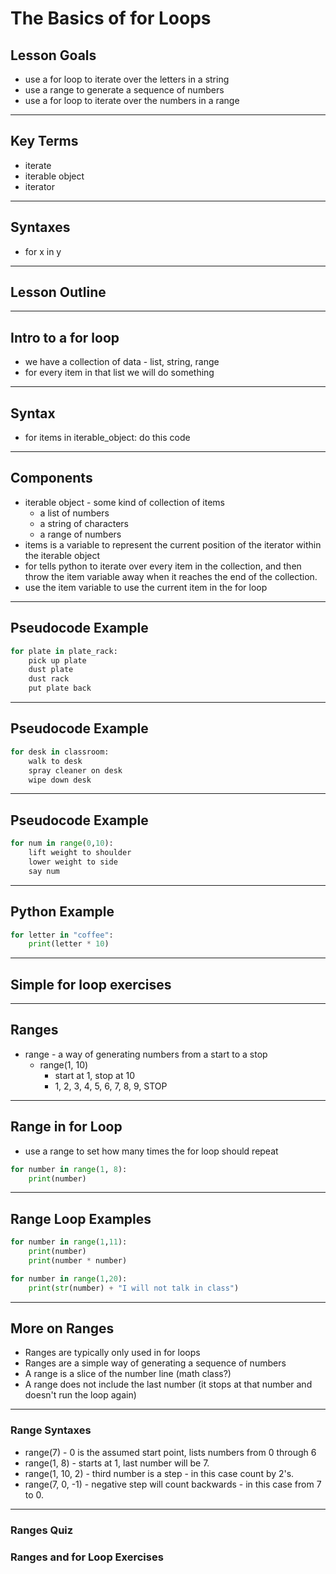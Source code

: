 # The Basics of for Loops
## Lesson Goals
- use a for loop to iterate over the letters in a string
- use a range to generate a sequence of numbers
- use a for loop to iterate over the numbers in a range


----

## Key Terms
- iterate
- iterable object
- iterator


----

## Syntaxes
- for x in y


----


## Lesson Outline


----

## Intro to a for loop
- we have a collection of data - list, string, range
- for every item in that list we will do something


----

## Syntax
- for items in iterable_object:
    do this code


----

## Components
- iterable object - some kind of collection of items
    - a list of numbers
    - a string of characters
    - a range of numbers
- items is a variable to represent the current position of the iterator within the iterable object
- for tells python to iterate over every item in the collection, and then throw the item variable away when it reaches the end of the collection.
- use the item variable to use the current item in the for loop


----

## Pseudocode Example
```python
for plate in plate_rack:
    pick up plate
    dust plate
    dust rack
    put plate back
```


----

## Pseudocode Example
```python
for desk in classroom:
    walk to desk
    spray cleaner on desk
    wipe down desk
```


----

## Pseudocode Example
```python
for num in range(0,10):
    lift weight to shoulder
    lower weight to side
    say num
```


----

## Python Example
```python
for letter in "coffee":
    print(letter * 10)
```


----

## Simple for loop exercises


----

## Ranges
- range - a way of generating numbers from a start to a stop
    - range(1, 10)
        - start at 1, stop at 10
        - 1, 2, 3, 4, 5, 6, 7, 8, 9, STOP


----

## Range in for Loop
- use a range to set how many times the for loop should repeat
```python
for number in range(1, 8):
    print(number)
```


----

## Range Loop Examples
```python
for number in range(1,11):
    print(number)
    print(number * number)

for number in range(1,20):
    print(str(number) + "I will not talk in class")
```


----

## More on Ranges
- Ranges are typically only used in for loops
- Ranges are a simple way of generating a sequence of numbers
- A range is a slice of the number line (math class?)
- A range does not include the last number (it stops at that number and doesn't run the loop again)


----

### Range Syntaxes
- range(7) - 0 is the assumed start point, lists numbers from 0 through 6
- range(1, 8) - starts at 1, last number will be 7.
- range(1, 10, 2) - third number is a step - in this case count by 2's.
- range(7, 0, -1) - negative step will count backwards - in this case from 7 to 0.


----

### Ranges Quiz

### Ranges and for Loop Exercises

